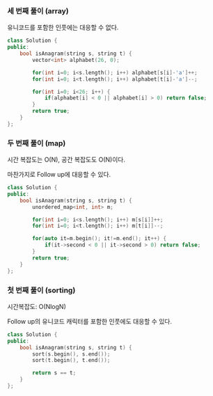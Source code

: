 ### 세 번째 풀이 (array)

유니코드를 포함한 인풋에는 대응할 수 없다.

```cpp
class Solution {
public:
    bool isAnagram(string s, string t) {
        vector<int> alphabet(26, 0);

        for(int i=0; i<s.length(); i++) alphabet[s[i]-'a']++;
        for(int i=0; i<t.length(); i++) alphabet[t[i]-'a']--;

        for(int i=0; i<26; i++) {
            if(alphabet[i] < 0 || alphabet[i] > 0) return false;
        }
        return true;
    }
};
```

### 두 번째 풀이 (map)

시간 복잡도는 O(N), 공간 복잡도도 O(N)이다.

마찬가지로 Follow up에 대응할 수 있다.

```cpp
class Solution {
public:
    bool isAnagram(string s, string t) {
        unordered_map<int, int> m;

        for(int i=0; i<s.length(); i++) m[s[i]]++;
        for(int i=0; i<t.length(); i++) m[t[i]]--;

        for(auto it=m.begin(); it!=m.end(); it++) {
            if(it->second < 0 || it->second > 0) return false;
        }
        return true;
    }
};
```

### 첫 번째 풀이 (sorting)

시간복잡도: O(NlogN)

Follow up의 유니코드 캐릭터를 포함한 인풋에도 대응할 수 있다.

```cpp
class Solution {
public:
    bool isAnagram(string s, string t) {
        sort(s.begin(), s.end());
        sort(t.begin(), t.end());

        return s == t;
    }
};
```
